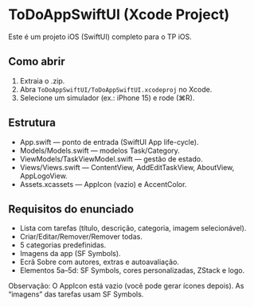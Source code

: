 # ToDoAppSwiftUI (Xcode Project)

Este é um projeto iOS (SwiftUI) completo para o TP iOS.

## Como abrir
1. Extraia o .zip.
2. Abra `ToDoAppSwiftUI/ToDoAppSwiftUI.xcodeproj` no Xcode.
3. Selecione um simulador (ex.: iPhone 15) e rode (⌘R).

## Estrutura
- App.swift — ponto de entrada (SwiftUI App life-cycle).
- Models/Models.swift — modelos Task/Category.
- ViewModels/TaskViewModel.swift — gestão de estado.
- Views/Views.swift — ContentView, AddEditTaskView, AboutView, AppLogoView.
- Assets.xcassets — AppIcon (vazio) e AccentColor.

## Requisitos do enunciado
- Lista com tarefas (título, descrição, categoria, imagem selecionável).
- Criar/Editar/Remover/Remover todas.
- 5 categorias predefinidas.
- Imagens da app (SF Symbols).
- Ecrã Sobre com autores, extras e autoavaliação.
- Elementos 5a–5d: SF Symbols, cores personalizadas, ZStack e logo.

Observação: O AppIcon está vazio (você pode gerar ícones depois). As “imagens” das tarefas usam SF Symbols.
